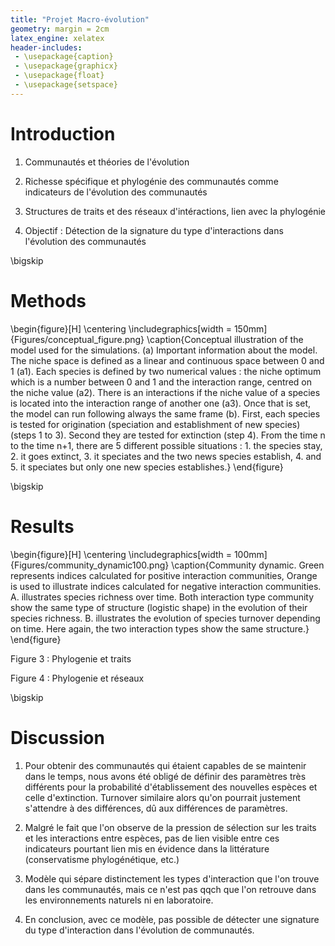 ```yaml
---
title: "Projet Macro-évolution"
geometry: margin = 2cm
latex_engine: xelatex
header-includes:
 - \usepackage{caption}
 - \usepackage{graphicx}
 - \usepackage{float}
 - \usepackage{setspace}
---
```


# Introduction

1. Communautés et théories de l'évolution

2. Richesse spécifique et phylogénie des communautés comme indicateurs de l'évolution des communautés

3. Structures de traits et des réseaux d'intéractions, lien avec la phylogénie

4. Objectif : Détection de la signature du type d'interactions dans l'évolution des communautés

\bigskip

# Methods

\begin{figure}[H]
\centering
  \includegraphics[width = 150mm]{Figures/conceptual_figure.png}
\caption{Conceptual illustration of the model used for the simulations. (a) Important information about the model. The niche space is defined as a linear and continuous space between 0 and 1 (a1). Each species is defined by two numerical values : the niche optimum which is a number between 0 and 1 and the interaction range, centred on the niche value (a2). There is an interactions if the niche value of a species is located into the interaction range of another one (a3). Once that is set, the model can run following always the same frame (b). First, each species is tested for origination (speciation and establishment of new species)(steps 1 to 3). Second they are tested for extinction (step 4). From the time n to the time n+1, there are 5 different possible situations : 1. the species stay, 2. it goes extinct, 3. it speciates and the two news species establish, 4. and 5. it speciates but only one new species establishes.}
\end{figure}

\bigskip

# Results

\begin{figure}[H]
\centering
  \includegraphics[width = 100mm]{Figures/community_dynamic100.png}
\caption{Community dynamic. Green represents indices calculated for positive interaction communities, Orange is used to illustrate indices calculated for negative interaction communities. A. illustrates species richness over time. Both interaction type community show the same type of structure (logistic shape) in the evolution of their species richness. B. illustrates the evolution of species turnover depending on time. Here again, the two interaction types show the same structure.}
\end{figure}

Figure 3 : Phylogenie et traits

Figure 4 : Phylogenie et réseaux

\bigskip

# Discussion

1. Pour obtenir des communautés qui étaient capables de se maintenir dans le temps, nous avons été obligé de définir des paramètres très différents pour la probabilité d'établissement des nouvelles espèces et celle d'extinction. Turnover similaire alors qu'on pourrait justement s'attendre à des différences, dû aux différences de paramètres.

2. Malgré le fait que l'on observe de la pression de sélection sur les traits et les interactions entre espèces, pas de lien visible entre ces indicateurs pourtant lien mis en évidence dans la littérature (conservatisme phylogénétique, etc.)

3. Modèle qui sépare distinctement les types d'interaction que l'on trouve dans les communautés, mais ce n'est pas qqch que l'on retrouve dans les environnements naturels ni en laboratoire.

4. En conclusion, avec ce modèle, pas possible de détecter une signature du type d'interaction dans l'évolution de communautés.

